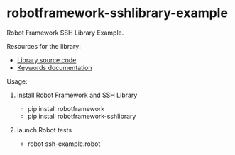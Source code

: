 # robotframework-sshlibrary-example
Robot Framework SSH Library Example.

Resources for the library:
- [Library source code](https://github.com/robotframework/SSHLibrary)
- [Keywords documentation](http://robotframework.org/SSHLibrary/latest/SSHLibrary.html)

Usage:

1. install Robot Framework and SSH Library
    - pip install robotframework
    - pip install robotframework-sshlibrary

2. launch Robot tests
    - robot ssh-example.robot